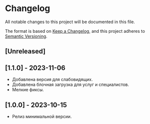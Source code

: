 # Changelog

All notable changes to this project will be documented in this file.

The format is based on [Keep a Changelog](https://keepachangelog.com/en/1.0.0/),
and this project adheres to [Semantic Versioning](https://semver.org/spec/v2.0.0.html).

## [Unreleased]

## [1.1.0] - 2023-11-06
* Добавлена версия для слабовидящих.
* Добавлена блочная загрузка для услуг и специалистов.
* Мелкие фиксы.

## [1.0.0] - 2023-10-15
* Релиз минимальной версии.

